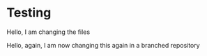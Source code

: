 # Testing

Hello, I am changing the files

Hello, again, I am now changing this again in a branched repository